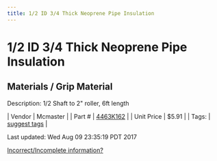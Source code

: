 ```yaml
---
title: 1/2 ID 3/4 Thick Neoprene Pipe Insulation
---
```


# 1/2 ID 3/4 Thick Neoprene Pipe Insulation
## Materials / Grip Material
Description: 	1/2 Shaft to 2" roller, 6ft length 

| Vendor | Mcmaster | 
| Part # | [4463K162](https://www.mcmaster.com/#4463K162) | 
| Unit Price | $5.91 | 
| Tags: | [suggest tags](https://docs.google.com/forms/d/e/1FAIpQLSeWyY8v3RgOty-MyWmh9U0iivNYN_molChYyS-0U-o-kOAv_g/viewform) | 

Last updated: Wed Aug 09 23:35:19 PDT 2017

 [Incorrect/Incomplete information?](https://docs.google.com/forms/d/e/1FAIpQLSeWyY8v3RgOty-MyWmh9U0iivNYN_molChYyS-0U-o-kOAv_g/viewform)
